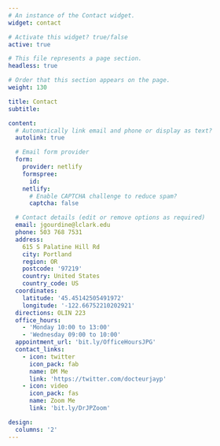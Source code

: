 ```yaml
---
# An instance of the Contact widget.
widget: contact

# Activate this widget? true/false
active: true

# This file represents a page section.
headless: true

# Order that this section appears on the page.
weight: 130

title: Contact
subtitle:

content:
  # Automatically link email and phone or display as text?
  autolink: true

  # Email form provider
  form:
    provider: netlify
    formspree:
      id:
    netlify:
      # Enable CAPTCHA challenge to reduce spam?
      captcha: false

  # Contact details (edit or remove options as required)
  email: jgourdine@lclark.edu
  phone: 503 768 7531
  address:
    615 S Palatine Hill Rd
    city: Portland
    region: OR
    postcode: '97219'
    country: United States
    country_code: US
  coordinates:
    latitude: '45.45142505491972'
    longitude: '-122.66752210202921'
  directions: OLIN 223
  office_hours:
    - 'Monday 10:00 to 13:00'
    - 'Wednesday 09:00 to 10:00'
  appointment_url: 'bit.ly/OfficeHoursJPG'
  contact_links:
    - icon: twitter
      icon_pack: fab
      name: DM Me
      link: 'https://twitter.com/docteurjayp'
    - icon: video
      icon_pack: fas
      name: Zoom Me
      link: 'bit.ly/DrJPZoom'

design:
  columns: '2'
---
```

